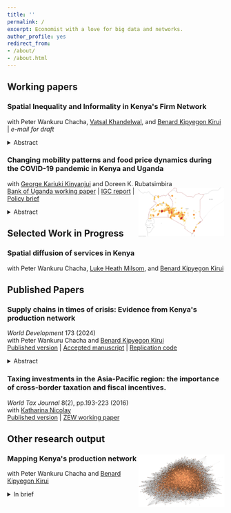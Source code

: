 ```yaml
---
title: ''
permalink: /
excerpt: Economist with a love for big data and networks.
author_profile: yes
redirect_from:
- /about/
- /about.html
---
```


## Working papers ###
### Spatial Inequality and Informality in Kenya's Firm Network 
with Peter Wankuru Chacha, [Vatsal Khandelwal](https://sites.google.com/view/vatsalkhandelwal/home), and [Benard Kipyegon Kirui](https://www.pc.go.ke/node/378) | <em>e-mail for draft</em> 
<details>
<summary>Abstract</summary>
<div align="justify">  <small> The spatial configuration of domestic supply chains plays a crucial role in the transmission of shocks. As a result, transaction-level tax records have become a valuable source to map domestic formal sector firm networks. This paper explores to what extent does a sizable informal sector bias what we can learn from data on the formal firm network in the context of Kenya. First, we document stylised facts about formal firm-to-firm trade in our setting, revealing a high degree of spatial concentration in the network. 90% of the cross-regional variation in trade volumes can be attributed to the extensive margin of trade, the location of firms and the number of firm-to-firm relationships they form. Using data from the population census and national accounts, we show that informality is particularly prevalent in downstream economic activities and smaller regional markets. We structurally estimate a network formation model to investigate how accounting for informal firms affects spatial inequality in firm-to-firm trade and the propagation of shocks. We find that accounting for informal firms in a predicted counterfactual network increases the outdegree of firms in regions with (i) the highest levels of informal activity and (ii) regional and national trading hubs. Further, the higher the incidence of informality in a sector and region, the more we underestimate its vulnerability to shocks. </small>  </div> </details> 

### Changing mobility patterns and food price dynamics during the COVID-19 pandemic in Kenya and Uganda 
with [George Kariuki Kinyanjui](https://sites.google.com/view/george-kariuki-kinyanjui/home?authuser=0) and Doreen K. Rubatsimbira <img src="images/heatmap_rice.png" width="200" align="right" /> \
[Bank of Uganda working paper](https://www.bou.or.ug/bou/bouwebsite/bouwebsitecontent/research/BoUworkingPapers/research/BouWorkingPapers/2021/Tracking-price-dynamics-during-a-pandemic-in-Kenya-and-Uganda_WP-02-2021.pdf) | [IGC report](https://www.theigc.org/wp-content/uploads/2021/07/Wiedmann-et-al-June-2021-Final-report.pdf) | [Policy brief](https://www.theigc.org/wp-content/uploads/2021/07/Kinyanjui-et-al-June-2021-Policy-brief.pdf) 
<details>
<summary>Abstract</summary>
<div align="justify"> <small> Real-time price data collection during crises is crucial for informing policy responses, but can be challenging due to fast-changing consumption and mobility patterns. We adopt a crowd-sourcing approach to investigate the impact of the COVID-19 pandemic on prices of essential food items in Kenya and Uganda. Combining this price data with information on changes in mobility patterns, we find that a 10 percentage point reduction in mobility leads to a 0.3 percent and 1.5 percent increase in food prices in Kenya and Uganda, respectively. Our results are robust across a variety of empirical specifications, but we cannot conclusively rule out a zero effect in Kenya. Furthermore, our findings indicate that mobility patterns continue to impact price dynamics beyond the initial shutdown phase. </small> </div> </details> 

## Selected Work in Progress ###
### Spatial diffusion of services in Kenya 
with Peter Wankuru Chacha, [Luke Heath Milsom](https://www.lukemilsom.com/), and [Benard Kipyegon Kirui](https://www.pc.go.ke/node/378)
 
## Published Papers ###
### Supply chains in times of crisis: Evidence from Kenya's production network 
*World Development* 173 (2024) \
 with Peter Wankuru Chacha and [Benard Kipyegon Kirui](https://www.pc.go.ke/node/378) \
[Published version](https://www.sciencedirect.com/science/article/pii/S0305750X2300181X) | [Accepted manuscript](http://verena-wiedemann.github.io/files/Covid_supply_chains_July2023.pdf) | [Replication code](http://verena-wiedemann.github.io/files/CKW_WD_replication_code.zip)
<details>
<summary>Abstract</summary>
<div align="justify">  <small> Trading relationships between suppliers and buyers play a key role in transmitting both local and international shocks. We use transaction-level data from Kenya to study the relevance of a firm's domestic network position and links to international supply chains in determining its trajectory during the COVID-19 crisis. We document that firms with high exposure to import and export markets tend to be larger, older, and employ more workers. The specialisation of direct importers, often intermediaries, on international markets made them very vulnerable to the initial COVID-19 shock. Exporters, one-third of whom operate in primary sectors, experienced a less severe decline in sales. We find that both importers and exporters adjust their domestic supply chains in response to international trade shocks - before and during the crisis alike. Sourcing from international markets does not crowd out domestic purchases, while sales abroad and at home can act as substitutes. Diversified domestic supply chains helped firms to mitigate the impact of the COVID-19 crisis and recover more strongly. </small>  </div> </details> 

### Taxing investments in the Asia-Pacific region: the importance of cross-border taxation and fiscal incentives.
*World Tax Journal* 8(2), pp.193-223 (2016) \
with [Katharina Nicolay](https://www.zew.de/en/team/kfi) \
[Published version](https://www.ibfd.org/shop/journal/asia-pacificinternational-taxing-investments-asia-pacific-region-importance-cross) | [ZEW working paper](https://ftp.zew.de/pub/zew-docs/dp/dp15014.pdf)  

## Other research output ###
### Mapping Kenya's production network <img src="images/undirected_matlab_network_copper.png" width="200" align="right" /> 
with Peter Wankuru Chacha and [Benard Kipyegon Kirui](https://www.pc.go.ke/node/378)
<details>
<summary>In brief</summary>
<div align="justify">  <small> 
We discuss how tax returns can be used to map Kenya's domestic firm and describe the network's fundamental properties. Where possible we document how those properties align with firm networks in other contexts for which similar data are available. </small>  </div> </details> 



